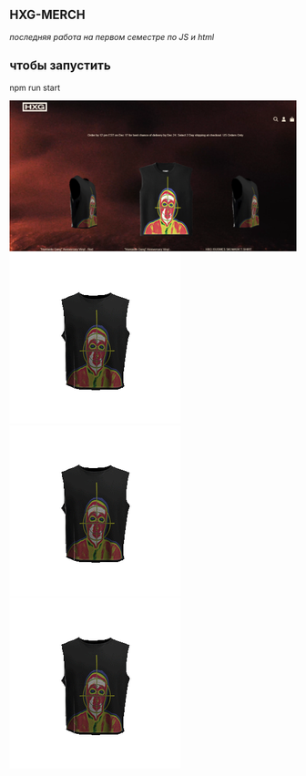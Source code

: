   ## HXG-MERCH

*последняя работа на первом семестре по JS и html*
  
## чтобы запустить

 npm run start

![Текст описания](image.png)
![](tank_top_ec024cf5-51ee-46d2-a3dd-77b768ae5b7e-2.gif) ![](tank_top_ec024cf5-51ee-46d2-a3dd-77b768ae5b7e-2.gif) ![](tank_top_ec024cf5-51ee-46d2-a3dd-77b768ae5b7e-2.gif)
